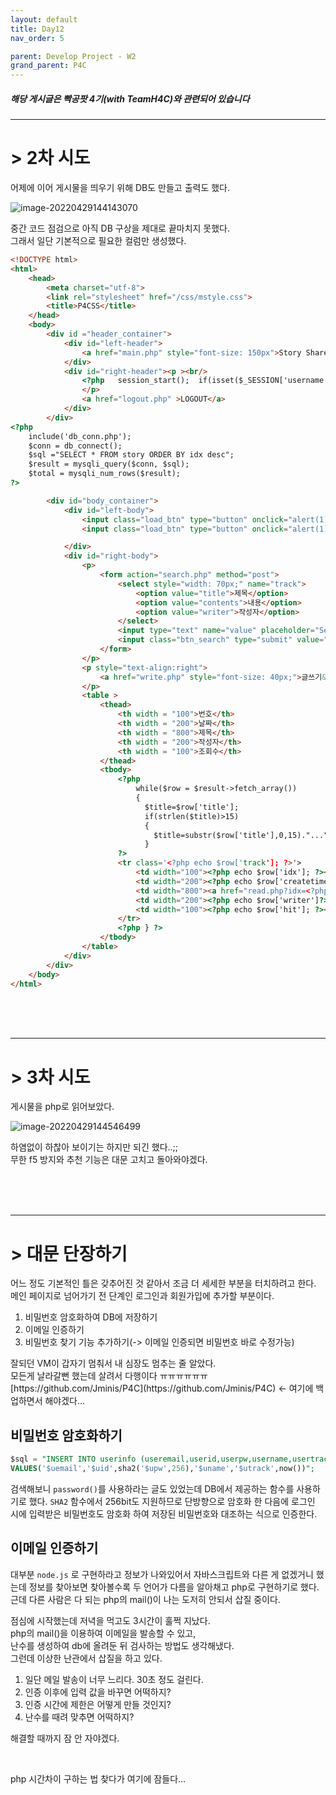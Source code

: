 ```yaml
---
layout: default
title: Day12
nav_order: 5

parent: Develop Project - W2
grand_parent: P4C
---
```


##### 해당 게시글은 빡공팟 4기(with TeamH4C)와 관련되어 있습니다
-----

# > 2차 시도

어제에 이어 게시물을 띄우기 위해 DB도 만들고 출력도 했다.



![image-20220429144143070](../img/image-20220429144143070.png)



중간 코드 점검으로 아직 DB 구상을 제대로 끝마치지 못했다.  
그래서 일단 기본적으로 필요한 컬럼만 생성했다.

```html
<!DOCTYPE html>
<html>
    <head>
        <meta charset="utf-8">
        <link rel="stylesheet" href="/css/mstyle.css">
        <title>P4CSS</title>
    </head>
    <body>
        <div id ="header_container">
            <div id="left-header">
                <a href="main.php" style="font-size: 150px">Story Shared</a>
            </div>
            <div id="right-header"><p ><br/>
                <?php   session_start();  if(isset($_SESSION['username']))  echo $_SESSION['username'];  else echo"<script>location.replace('/login.html')</script>"?> 님
                </p>
                <a href="logout.php" >LOGOUT</a>
            </div>
        </div>
<?php
    include('db_conn.php');
    $conn = db_connect();
    $sql ="SELECT * FROM story ORDER BY idx desc";
    $result = mysqli_query($conn, $sql);
    $total = mysqli_num_rows($result);
?>

        <div id="body_container">
            <div id="left-body">
                <input class="load_btn" type="button" onclick="alert(1);"><br/>
                <input class="load_btn" type="button" onclick="alert(1);">

            </div>
            <div id="right-body">
                <p>
                    <form action="search.php" method="post">
                        <select style="width: 70px;" name="track">
                            <option value="title">제목</option>
                            <option value="contents">내용</option>
                            <option value="writer">작성자</option>
                        </select>
                        <input type="text" name="value" placeholder="Search">
                        <input class="btn_search" type="submit" value="검색">
                    </form>
                </p>
                <p style="text-align:right">
                    <a href="write.php" style="font-size: 40px;">글쓰기&nbsp;</a>
                </p>
                <table >
                    <thead>
                        <th width = "100">번호</th>
                        <th width = "200">날짜</th>
                        <th width = "800">제목</th>
                        <th width = "200">작성자</th>
                        <th width = "100">조회수</th>
                    </thead>
                    <tbody>
                        <?php
                            while($row = $result->fetch_array())
                            {
                              $title=$row['title'];
                              if(strlen($title)>15)
                              {
                                $title=substr($row['title'],0,15)."...";
                              }
                        ?>
                        <tr class='<?php echo $row['track']; ?>'>
                            <td width="100"><?php echo $row['idx']; ?></td>
                            <td width="200"><?php echo $row['createtime']?></td>
                            <td width="800"><a href="read.php?idx=<?php echo $row["idx"];?>"><?php echo $title;?></a></td>
                            <td width="200"><?php echo $row['writer']?></td>
                            <td width="100"><?php echo $row['hit']; ?></td>
                        </tr>
                        <?php } ?>
                    </tbody>
                </table>
            </div>
        </div>
    </body>
</html>
```



<br>
<br>
<br>

-----


# > 3차 시도


게시물을 php로 읽어보았다.

![image-20220429144546499](../img/image-20220429144546499.png)

하염없이 하찮아 보이기는 하지만 되긴 했다..;;  
무한 f5 방지와 추천 기능은 대문 고치고 돌아와야겠다.

<br>
<br>
<br>

-----

# > 대문 단장하기

어느 정도 기본적인 틀은 갖추어진 것 같아서 조금 더 세세한 부분을 터치하려고 한다.  
메인 페이지로 넘어가기 전 단계인 로그인과 회원가입에 추가할 부분이다.

1. 비밀번호 암호화하여 DB에 저장하기
2. 이메일 인증하기
3. 비밀번호 찾기 기능 추가하기(-> 이메일 인증되면 비밀번호 바로 수정가능)

<div class="text-red-000">
잘되던 VM이 갑자기 멈춰서 내 심장도 멈추는 줄 알았다.<br>
모든게 날라갈뻔 했는데 살려서 다행이다 ㅠㅠㅠㅠㅠㅠ  <br>
</div>
[https://github.com/Jminis/P4C](https://github.com/Jminis/P4C) <- 여기에 백업하면서 해야겠다...  

## 비밀번호 암호화하기

```sql
$sql = "INSERT INTO userinfo (useremail,userid,userpw,username,usertrack,createtime)
VALUES('$uemail','$uid',sha2('$upw',256),'$uname','$utrack',now())";
```
검색해보니 `password()`를 사용하라는 글도 있었는데 DB에서 제공하는 함수를 사용하기로 했다. `SHA2` 함수에서 256bit도 지원하므로 단방향으로 암호화 한 다음에 로그인 시에 입력받은 비밀번호도 암호화 하여 저장된 비밀번호와 대조하는 식으로 인증한다.

## 이메일 인증하기

대부분 `node.js` 로 구현하라고 정보가 나와있어서 자바스크립트와 다른 게 없겠거니 했는데 정보를 찾아보면 찾아볼수록 두 언어가 다름을 알아채고 php로 구현하기로 했다.  
근데 다른 사람은 다 되는 php의 mail()이 나는 도저히 안되서 삽질 중이다.

점심에 시작했는데 저녁을 먹고도 3시간이 훌쩍 지났다.  
php의 mail()을 이용하여 이메일을 발송할 수 있고,  
난수를 생성하여 db에 올려둔 뒤 검사하는 방법도 생각해냈다.  
그런데 이상한 난관에서 삽질을 하고 있다.

1. 일단 메일 발송이 너무 느리다. 30초 정도 걸린다.
2. 인증 이후에 입력 값을 바꾸면 어떡하지?
3. 인증 시간에 제한은 어떻게 만들 것인지?
4. 난수를 때려 맞추면 어떡하지?

해결할 때까지 잠 안 자야겠다.

<br>

php 시간차이 구하는 법 찾다가 여기에 잠들다...
